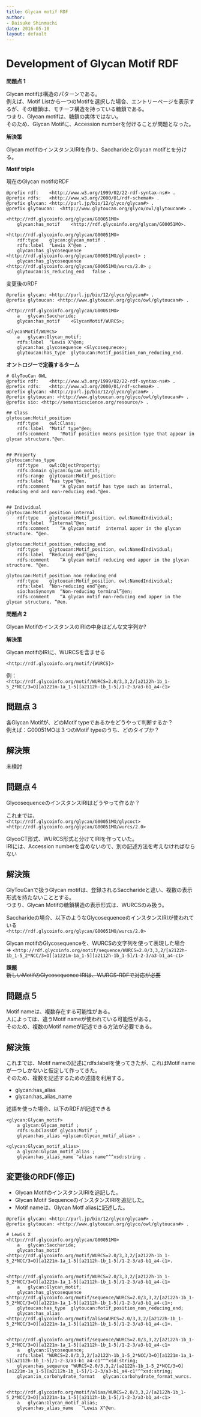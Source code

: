 ```yaml
---
title: Glycan motif RDF
author:
- Daisuke Shinmachi
date: 2016-05-10
layout: default
---
```


# Development of Glycan Motif RDF

**問題点 1**

Glycan motifは構造のパターンである。  
例えば、Motif Listから一つのMotifを選択した場合、エントリーページを表示するが、その糖鎖は、モチーフ構造を持っている糖鎖である。  
つまり、Glycan motifは、糖鎖の実体ではない。  
そのため、Glycan Motifに、Accession numberを付けることが問題となった。


**解決策**

Glycan motifのインスタンスIRIを作り、SaccharideとGlycan motifとを分ける。


**Motif triple**

現在のGlycan motifのRDF

```
@prefix rdf:	<http://www.w3.org/1999/02/22-rdf-syntax-ns#> .
@prefix rdfs:	<http://www.w3.org/2000/01/rdf-schema#> .
@prefix glycan:	<http://purl.jp/bio/12/glyco/glycan#> .
@prefix glytoucan:	<http://www.glytoucan.org/glyco/owl/glytoucan#> .

<http://rdf.glycoinfo.org/glycan/G00051MO>
	glycan:has_motif	<http://rdf.glycoinfo.org/glycan/G00051MO>.

<http://rdf.glycoinfo.org/glycan/G00051MO>
	rdf:type	glycan:glycan_motif .
	rdfs:label	"Lewis X"@en .
	glycan:has_glycosequence	<http://rdf.glycoinfo.org/glycan/G00051MO/glycoct> ;
	glycan:has_glycosequence	<http://rdf.glycoinfo.org/glycan/G00051MO/wurcs/2.0> ;
	glytoucan:is_reducing_end	false .
```


変更後のRDF

```
@prefix glycan: <http://purl.jp/bio/12/glyco/glycan#> .
@prefix glytoucan: <http://www.glytoucan.org/glyco/owl/glytoucan#> .

<http://rdf.glycoinfo.org/glycan/G00051MO>	
	a	glycan:Saccharide;
	glycan:has_motif	<GlycanMotif/WURCS>;

<GlycanMotif/WURCS> 
	a	glycan:Glycan_motif;
	rdfs:label	"Lewis X"@en;
	glycan:has_glycosequence <Glycosequnece>;
	glytoucan:has_type	glytoucan:Motif_position_non_reducing_end.
```



**オントロジーで定義するターム**

```
# GlyTouCan OWL
@prefix rdf:	<http://www.w3.org/1999/02/22-rdf-syntax-ns#> .
@prefix rdfs:	<http://www.w3.org/2000/01/rdf-schema#> .
@prefix glycan: <http://purl.jp/bio/12/glyco/glycan#> .
@prefix glytoucan: <http://www.glytoucan.org/glyco/owl/glytoucan#> .
@prefix sio: <http://semanticscience.org/resource/> . 

## Class
glytoucan:Motif_position
	rdf:type	owl:Class;
	rdfs:label	"Motif type"@en;
	rdfs:comment	"Motif position means position type that appear in glycan structure."@en.


## Property
glytoucan:has_type
	rdf:type	owl:ObjectProperty;
	rdfs:domain	glycan:Gycan_motif;
	rdfs:range	glytoucan:Motif_position;
	rdfs:label	"has type"@en.
	rdfs:comment	"A glycan motif has type such as internal, reducing end and non-reducing end."@en.


## Individual
glytoucan:Motif_position_internal 
	rdf:type	glytoucan:Motif_position, owl:NamedIndividual;
	rdfs:label	“Internal”@en;
	rdfs:comment	“A glycan motif  internal apper in the glycan structure. “@en.

glytoucan:Motif_position_reducing_end
	rdf:type	glytoucan:Motif_position, owl:NamedIndividual;
	rdfs:label	“Reducing end”@en;
	rdfs:comment	“A glycan motif reducing end apper in the glycan structure. “@en.

glytoucan:Motif_position_non_reducing_end
	rdf:type	glytoucan:Motif_position, owl:NamedIndividual;
	rdfs:label	“Non-reducing end”@en;
	sio:hasSynonym	“Non-reducing terminal”@en;
	rdfs:comment	“A glycan motif non-reducing end apper in the glycan structure. “@en.
```



**問題点 2**

Glycan MotifのインスタンスのIRIの中身はどんな文字列か?


**解決策**

Glycan motifのIRIに、WURCSを含ませる

`<http://rdf.glycoinfo.org/motif/{WURCS}>`

例：  
`<http://rdf.glycoinfo.org/motif/WURCS=2.0/3,3,2/[a2122h-1b_1-5_2*NCC/3=O][a1221m-1a_1-5][a2112h-1b_1-5]/1-2-3/a3-b1_a4-c1>`



## 問題点 3

各Glycan Motifが、どのMotif typeであるかをどうやって判断するか？  
例えば：G00051MOは３つのMotif typeのうち、どのタイプか？  

## 解決策

未検討



## 問題点４

GlycosequenceのインスタンスIRIはどうやって作るか？

これまでは、  
`<http://rdf.glycoinfo.org/glycan/G00051MO/glycoct>`  
`<http://rdf.glycoinfo.org/glycan/G00051MO/wurcs/2.0>`  

GlycoCT形式、WURCS形式と分けてIRIを作っていた。  
IRIには、Accession numberを含めないので、別の記述方法を考えなければならない

## 解決策

GlyTouCanで扱うGlycan motifは、登録されるSaccharideと違い、複数の表示形式を持たないこととする。  
つまり、Glycan Motifの糖鎖構造の表示形式は、WURCSのみ扱う。


Saccharideの場合、以下のようなGlycosequenceのインスタンスIRIが使われている  
`<http://rdf.glycoinfo.org/glycan/G00051MO/wurcs/2.0>`

Glycan motifのGlycosequenceを、WURCSの文字列を使って表現した場合  
=> `<http://rdf.glycoinfo.org/motif/sequence/WURCS=2.0/3,3,2/[a2122h-1b_1-5_2*NCC/3=O][a1221m-1a_1-5][a2112h-1b_1-5]/1-2-3/a3-b1_a4-c1>`


**課題**  
~~新しいMotifのGlycosequence IRIは、WURCS-RDFで対応が必要~~  




## 問題点５

Motif nameは、複数存在する可能性がある。  
人によっては、違うMotif nameが使われている可能性がある。  
そのため、複数のMotif nameが記述できる方法が必要である。  

## 解決策

これまでは、Motif nameの記述にrdfs:labelを使ってきたが、これはMotif nameが一つしかないと仮定して作ってきた。  
そのため、複数を記述するための述語を利用する。

* glycan:has_alias  
* glycan:has_alias_name  

述語を使った場合、以下のRDFが記述できる

```
<glycan:Glycan_motif> 
	a glycan:Glycan_motif ;
	rdfs:subClassOf glycan:Motif ;
	glycan:has_alias <glycan:Glycan_motif_alias> .

<glycan:Glycan_motif_alias> 
	a glycan:Glycan_motif_alias ;
	glycan:has_alias_name "alias name"^^xsd:string .
```





## 変更後のRDF(修正)

* Glycan MotifのインスタンスIRIを追記した。
* Glycan Motif SequenceのインスタンスIRIを追記した。
* Motif nameは、Glycan Motf aliasに記述した。


```
@prefix glycan: <http://purl.jp/bio/12/glyco/glycan#> .
@prefix glytoucan: <http://www.glytoucan.org/glyco/owl/glytoucan#> .

# Lewis X
<http://rdf.glycoinfo.org/glycan/G00051MO>
	a	glycan:Saccharide;
	glycan:has_motif	<http://rdf.glycoinfo.org/motif/WURCS=2.0/3,3,2/[a2122h-1b_1-5_2*NCC/3=O][a1221m-1a_1-5][a2112h-1b_1-5]/1-2-3/a3-b1_a4-c1>.


<http://rdf.glycoinfo.org/motif/WURCS=2.0/3,3,2/[a2122h-1b_1-5_2*NCC/3=O][a1221m-1a_1-5][a2112h-1b_1-5]/1-2-3/a3-b1_a4-c1>
	a	glycan:Glycan_motif;
	glycan:has_glycosequence <http://rdf.glycoinfo.org/motif/sequence/WURCS=2.0/3,3,2/[a2122h-1b_1-5_2*NCC/3=O][a1221m-1a_1-5][a2112h-1b_1-5]/1-2-3/a3-b1_a4-c1>;
	glytoucan:has_type	glytoucan:Motif_position_non_reducing_end;
	glycan:has_alias	<http://rdf.glycoinfo.org/motif/aliasWURCS=2.0/3,3,2/[a2122h-1b_1-5_2*NCC/3=O][a1221m-1a_1-5][a2112h-1b_1-5]/1-2-3/a3-b1_a4-c1>.


<http://rdf.glycoinfo.org/motif/sequence/WURCS=2.0/3,3,2/[a2122h-1b_1-5_2*NCC/3=O][a1221m-1a_1-5][a2112h-1b_1-5]/1-2-3/a3-b1_a4-c1>
	a	glycan:Glycosequence;
	rdfs:label "WURCS=2.0/3,3,2/[a2122h-1b_1-5_2*NCC/3=O][a1221m-1a_1-5][a2112h-1b_1-5]/1-2-3/a3-b1_a4-c1"^^xsd:string;
	glycan:has_sequence "WURCS=2.0/3,3,2/[a2122h-1b_1-5_2*NCC/3=O][a1221m-1a_1-5][a2112h-1b_1-5]/1-2-3/a3-b1_a4-c1"^^xsd:string;
	glycan:in_carbohydrate_format	glycan:carbohydrate_format_wurcs.


<http://rdf.glycoinfo.org/motif/alias/WURCS=2.0/3,3,2/[a2122h-1b_1-5_2*NCC/3=O][a1221m-1a_1-5][a2112h-1b_1-5]/1-2-3/a3-b1_a4-c1>
	a	glycan:Glycan_motif_alias;
	glycan:has_alias_name	"Lewis X"@en.
```

















